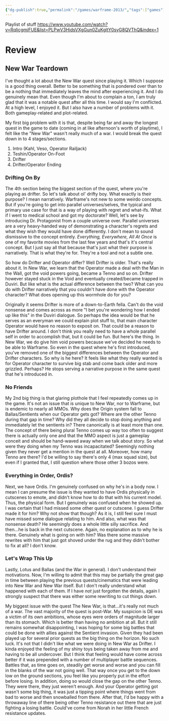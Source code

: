 ```yaml
---
{"dg-publish":true,"permalink":"/games/warframe-2013/","tags":["games"],"created":"2024-01-04","updated":"2024-10-29"}
---
```



Playlist of stuff https://www.youtube.com/watch?v=RqlicgmjFUE&list=PLPwV3HidsVXgGun0ZuKgltY0syG8QVThQ&index=1

# Review

## New War Teardown

I've thought a lot about the New War quest since playing it. Which I suppose is a good thing overall. Better to be something that is pondered over than to be a nothing that immediately leaves the mind after experiencing it. And I do genuinely mean that. Even though I'm about to complain a ton, I am truly glad that it was a notable quest after all this time. I would say I'm conflicted. At a high level, I enjoyed it. But I also have a number of problems with it. Both gameplay-related and plot-related.

My first big problem with it is that, despite being far and away the longest quest in the game to date (coming in at like afternoon's worth of playtime), I felt like the "New War" wasn't really much of a war. I would break the quest down in to 4 stages/sections.

1. Intro (Kahl, Veso, Operator Railjack)
2. Teshin/Operator On-Foot
4. Drifter
5. Drifter/Operator Ending

### Drifting On By

The 4th section being the biggest section of the quest, where you're playing as drifter. So let's talk about ol' drifty boy. What exactly is their purpose? I mean narratively. Warframe's not new to some weirdo concepts. But if you're going to get into parallel universes/selves, the typical and primary use case for that is a way of playing with regret and what-ifs. What if I went to medical school and got my doctorate? Well, let's see by introducing Dr. Protagonist from a couple universe over. Parallel universes are a very heavy-handed way of demonstrating a character's regrets and what they wish they would have done differently. I don't mean to sound dismissive to the concept entirely.  *Everything, Everywhere, All At Once* is one of my favorite movies from the last few years and that's it's central concept. But I just say all that because that's just what their purpose is narratively. That is what they're for. They're a tool and not a subtle one.

So how do Drifter and Operator differ? Well Drifter is older. That's really about it. In New War, we learn that the Operator made a deal with the Man in the Wall, got the void powers going, became a Tenno and so on. Drifter however stayed stuck in the Void and eventually created/became trapped in Duviri. But like what is the actual difference between the two? What can you do with Drifter narratively that you couldn't have done with the Operator character? What does opening up this wormhole do for you?

Originally it seems Drifter is more of a down-to-Earth fella. Can't do the void nonsense and comes across as more "I bet you're wondering how I ended up like this" in the Duviri dialogue. So perhaps the idea would be that he serves as an everyman we could explain plot stuff to, that main character Operator would have no reason to exposit on. That could be a reason to have Drifter around. I don't think you really need to have a whole parallel self in order to accomplish that, but it could be fun. But here's the thing. In New War, we do give him void powers because we've decided he needs to be able to Warframe. So even in the quest where he's first introduced, you've removed one of the biggest differences between the Operator and Drifter characters. So why is he here? It feels like what they really wanted is for Operator character to survive big stab and come back older and more grizzled. Perhaps? He stops serving a narrative purpose in the same quest that he's introduced in.

### No Friends

My 2nd big thing is that glaring plothole that I feel repeatedly comes up in the game. It's not an issue that is unique to New War, nor to Warframe, but is endemic to nearly all MMOs. Why does the Origin system fall to Ballas/Sentients when our Operator gets got? Where are the other Tenno during that gap in time? Why did they all decide to stop doing anything and immediately let the sentients in?  There canonically is at least more than one. The concept of there being plural Tenno comes up way too often to suggest there is actually only one and that the MMO aspect is just a gameplay conceit and should be hand-waved away when we talk about story. So what were they doing when my Tenno was incapacitated? Seemingly nothing given they never get a mention in the quest at all. Moreover, how many Tenno are there? I'd be willing to say there's only 4 (max squad size), but even if I granted that, I still question where those other 3 bozos were.

### Everything in Order, Ordis?

Next, we have Ordis. I'm genuinely confused on why he's in a body now. I mean I can presume the issue is they wanted to have Ordis physically in cutscenes to emote, and didn't know how to do that with his current model. Thus, the physical form. But I genuinely was confused when he showed up. I was certain that I had missed some other quest or cutscene. I guess Drifter made it for him? Why not show that though? As it is, I still feel sure I must have missed some dialogue relating to him. And also, what was that nonsense death? He seemingly does a whole little silly sacrifice. And then...he is back in the next cutscene. Again, no explanation as to why he is there. Genuinely what is going on with him? Was there some massive rewrites with him that just got shoved under the rug and they didn't bother to fix at all? I don't know.

### Let's Wrap This Up

Lastly, Lotus and Ballas (and the War in general). I don't understand their motivations. Now, I'm willing to admit that this may be partially the great gap in time between playing the previous quests/cinematics that were leading into New War and New War itself. But I don't really understand what happened with each of them. If I have *not* just forgotten the details, again I strongly suspect that there was either some rewriting to cut things down.

My biggest issue with the quest The New War, is that...it's really not much of a war. The vast majority of the quest is post-War. My suspicion is DE was a victim of its own ambitions, whose eyes were orders of magnitude larger than its stomach. Which is better than having no ambition at all. But it still remains somewhat disappointing, I was hoping for some big battles that could be done with allies against the Sentient invasion. Given they had been played up for several prior quests as the big thing on the horizon. No such luck. It's not that I didn't like what we were doing in New War as Drifter. I kinda enjoyed the feeling of my shiny toys being taken away from me and having to be all undercover. But I think that feeling would have come across better if it was prepended with a number of multiplayer battle sequences. Battles that, as time goes on, steadily get worse and worse and you can fill in the blanks of the war not going well. That way once you get to the down low on the ground sections, you feel like you properly put in the effort before losing. In addition, doing so would close the gap on the other Tenno. They were there, they just weren't enough. And your Operator getting got wasn't some big thing, it was just a tipping point where things went from bad to worse and then snowballed from there. After that, I'd be happy with a throwaway line of there being other Tenno resistance out there that are just fighting a losing battle. Could've come from Norah in her little French resistance updates.
